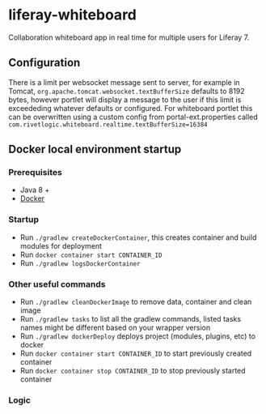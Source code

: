 liferay-whiteboard
==================

Collaboration whiteboard app in real time for multiple users for Liferay 7.

## Configuration
There is a limit per websocket message sent to server, for example in Tomcat, `org.apache.tomcat.websocket.textBufferSize`  defaults to 8192 bytes, however portlet will display a message to the user if this limit is exceededing whatever defaults or configured. For whiteboard portlet this can be overwritten using a custom config from portal-ext.properties called
`com.rivetlogic.whiteboard.realtime.textBufferSize=16384`

## Docker local environment startup
### Prerequisites
- Java 8 +
- [Docker](https://docs.docker.com/docker-for-mac/install/)

### Startup
- Run `./gradlew createDockerContainer`, this creates container and build modules for deployment
- Run `docker container start CONTAINER_ID`
- Run `./gradlew logsDockerContainer`

### Other useful commands
- Run `./gradlew cleanDockerImage` to remove data, container and clean image
- Run `./gradlew tasks`  to list all the gradlew commands, listed tasks names might be different based on your wrapper version
- Run `./gradlew dockerDeploy` deploys project (modules, plugins, etc) to docker
- Run `docker container start CONTAINER_ID` to start previously created container
- Run `docker container stop CONTAINER_ID` to stop previously started container


### Logic
